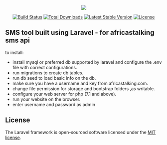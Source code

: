 <p align="center"><img src="https://laravel.com/assets/img/components/logo-laravel.svg"></p>

<p align="center">
<a href="https://travis-ci.org/laravel/framework"><img src="https://travis-ci.org/laravel/framework.svg" alt="Build Status"></a>
<a href="https://packagist.org/packages/laravel/framework"><img src="https://poser.pugx.org/laravel/framework/d/total.svg" alt="Total Downloads"></a>
<a href="https://packagist.org/packages/laravel/framework"><img src="https://poser.pugx.org/laravel/framework/v/stable.svg" alt="Latest Stable Version"></a>
<a href="https://packagist.org/packages/laravel/framework"><img src="https://poser.pugx.org/laravel/framework/license.svg" alt="License"></a>
</p>

## SMS tool built using Laravel - for africastalking sms api

to install:

- install mysql or preferred db supported by laravel and configure the .env file with correct configurations.
- run migrations to create db tables.
- run db seed to load basic info on the db.
- make sure you have a username and key from africastalking.com.
- change file permission for storage and bootstrap folders ,as writable.
- configure your web server for php (7.1 and above).
- run your website on the browser.
- enter username and password as admin

## License

The Laravel framework is open-sourced software licensed under the [MIT license](https://opensource.org/licenses/MIT).

